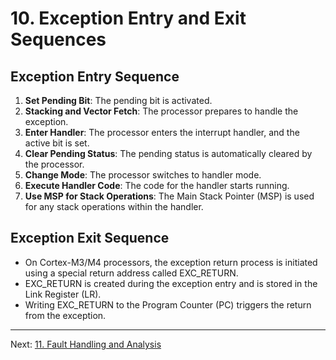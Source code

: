 # 10. Exception Entry and Exit Sequences

## Exception Entry Sequence

1. **Set Pending Bit**: The pending bit is activated.
2. **Stacking and Vector Fetch**: The processor prepares to handle the exception.
3. **Enter Handler**: The processor enters the interrupt handler, and the active bit is set.
4. **Clear Pending Status**: The pending status is automatically cleared by the processor.
5. **Change Mode**: The processor switches to handler mode.
6. **Execute Handler Code**: The code for the handler starts running.
7. **Use MSP for Stack Operations**: The Main Stack Pointer (MSP) is used for any stack operations within the handler.

## Exception Exit Sequence

- On Cortex-M3/M4 processors, the exception return process is initiated using a special return address called EXC_RETURN.
- EXC_RETURN is created during the exception entry and is stored in the Link Register (LR).
- Writing EXC_RETURN to the Program Counter (PC) triggers the return from the exception.

--- 

Next: [11. Fault Handling and Analysis](11_hardfault.md)